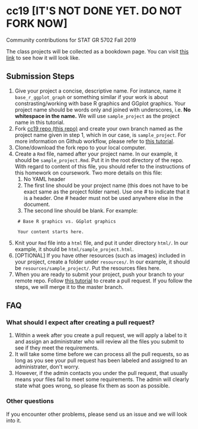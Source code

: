 # cc19 [IT'S NOT DONE YET. DO NOT FORK NOW]
Community contributions for STAT GR 5702 Fall 2019

The class projects will be collected as a bookdown page. You can visit [this link](https://jtr13.github.io/cc19/) to see how it will look like. 

## Submission Steps
1. Give your project a concise, descriptive name. For instance, name it `base_r_ggplot_graph` or something similar if your work is about constrasting/working with base R graphics and GGplot graphics. Your project name should be words only and joined with underscores, i.e. **No whitespace in the name.** We will use `sample_project` as the project name in this tutorial. 
2. Fork [cc19 repo (this repo)](https://github.com/jtr13/cc19) and create your own branch named as the project name given in step 1, which in our case, is `sample_project`. For more information on Github workflow, please refer to [this tutorial](https://edav.info/github.html#branching-someone-elses-repo).
3. Clone/download the fork repo to your local computer.
4. Create a `Rmd` file, named after your project name. In our example, it should be `sample_project.Rmd`. Put it in the root directory of the repo. With regard to content of this file, you should refer to the instructions of this homework on coursework. Two more details on this file: 
    1. No YAML header
    2. The first line should be your project name (this does not have to be exact same as the project folder name). Use one \# to indicate that it is a header. One \# header must not be used anywhere else in the document.
    3. The second line should be blank. For example:
   ```
    # Base R graphics vs. GGplot graphics

    Your content starts here. 
   ```
5. Knit your `Rmd` file into a `html` file, and put it under directory `html/`. In our example, it should be `html/sample_project.html`. 
6. [OPTIONAL] If you have other resources (such as images) included in your project, create a folder under `resources/`. In our example, it should be `resources/sample_project/`. Put the resources files here. 
7. When you are ready to submit your project, push your branch to your remote repo. Follow [this tutorial](https://help.github.com/en/articles/creating-a-pull-request-from-a-fork) to create a pull request. If you follow the steps, we will merge it to the master branch. 

## FAQ
### What should I expect after creating a pull request? 
1. Within a week after you create a pull request, we will apply a label to it and assign an administrater who will review all the files you submit to see if they meet the requirements. 
2. It will take some time before we can process all the pull requests, so as long as you see your pull request has been labeled and assigned to an administrater, don't worry. 
3. However, if the admin contacts you under the pull request, that usually means your files fail to meet some requirements. The admin will clearly state what goes wrong, so please fix them as soon as possible. 

### Other questions
If you encounter other problems, please send us an issue and we will look into it. 
